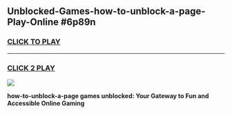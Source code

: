 
## Unblocked-Games-how-to-unblock-a-page-Play-Online #6p89n
<h3>
<a href="https://news.freeplayer.one?title=how-to-unblock-a-page&ref=3">CLICK TO PLAY</a></h3>
<hr>

<h3>
<a href="https://news.freeplayer.one?title=how-to-unblock-a-page&ref=3">CLICK 2 PLAY</a>
  
</h3>

<a href="https://news.freeplayer.one?title=how-to-unblock-a-page&ref=3"><img src="https://clearcache.store/games.png"></a>


**how-to-unblock-a-page games unblocked: Your Gateway to Fun and Accessible Online Gaming**
